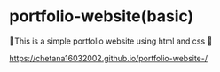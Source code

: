 # portfolio-website(basic)
💫This is a simple portfolio website using html and css 💫


https://chetana16032002.github.io/portfolio-website-/
